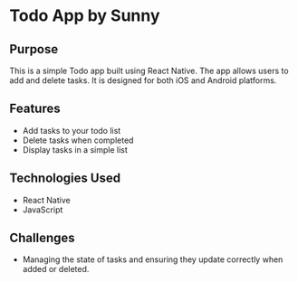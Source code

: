 # Todo App by Sunny

## Purpose

This is a simple Todo app built using React Native. The app allows users to add and delete tasks. It is designed for both iOS and Android platforms.

## Features

- Add tasks to your todo list
- Delete tasks when completed
- Display tasks in a simple list

## Technologies Used

- React Native
- JavaScript

## Challenges

- Managing the state of tasks and ensuring they update correctly when added or deleted.

